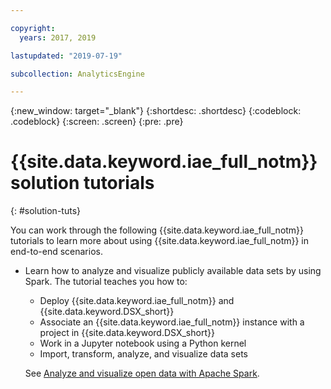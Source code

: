 ```yaml
---

copyright:
  years: 2017, 2019

lastupdated: "2019-07-19"

subcollection: AnalyticsEngine

---
```


<!-- Attribute definitions -->
{:new_window: target="_blank"}
{:shortdesc: .shortdesc}
{:codeblock: .codeblock}
{:screen: .screen}
{:pre: .pre}

# {{site.data.keyword.iae_full_notm}} solution tutorials
{: #solution-tuts}

You can work through the following {{site.data.keyword.iae_full_notm}} tutorials to learn more about  using {{site.data.keyword.iae_full_notm}} in end-to-end scenarios.

- Learn how to analyze and visualize publicly available data sets by using Spark. The tutorial teaches you how to:

    - Deploy {{site.data.keyword.iae_full_notm}} and {{site.data.keyword.DSX_short}}
    - Associate an {{site.data.keyword.iae_full_notm}} instance with a project in {{site.data.keyword.DSX_short}}
    - Work in a Jupyter notebook using a Python kernel
    - Import, transform, analyze, and visualize data sets

  See [Analyze and visualize open data with Apache Spark](https://cloud.ibm.com/docs/tutorials?topic=solution-tutorials-big-data-analytics-spark).
